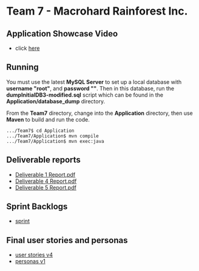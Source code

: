 # Team 7 - Macrohard Rainforest Inc.

## Application Showcase Video
- click [here](https://youtu.be/B5Mpp5Q-DhA)

## Running
You must use the latest **MySQL Server** to set up a local database with **username "root"**, and **password ""**. Then in this database, run the **dumpInitialDB3-modified.sql** script which can be found in the **Application/database_dump** directory.

From the **Team7** directory, change into the **Application** directory, then use **Maven** to build and run the code.
```
.../Team7$ cd Application
.../Team7/Application$ mvn compile
.../Team7/Application$ mvn exec:java
```

## Deliverable reports
- [Deliverable 1 Report.pdf](https://github.com/sherry13131/TEQ-platform/blob/master/deliverable_1/Deliverable%201%20Report.pdf)
- [Deliverable 4 Report.pdf](https://github.com/sherry13131/TEQ-platform/blob/master/deliverable_4/Deliverable%204%20Verification%20and%20Code%20Review%20Report.pdf)
- [Deliverable 5 Report.pdf](https://github.com/sherry13131/TEQ-platform/blob/master/deliverable_5/Deliverable%205%20Verification%20and%20Code%20Review%20Report.pdf)

## Sprint Backlogs
- [sprint](https://github.com/sherry13131/TEQ-platform/tree/master/sprint_backlog)

## Final user stories and personas
- [user stories v4](https://github.com/sherry13131/TEQ-platform/blob/master/product_backlog/user_stories_v4.pdf)
- [personas v1](https://github.com/sherry13131/TEQ-platform/blob/master/product_backlog/personas_v1.pdf)
